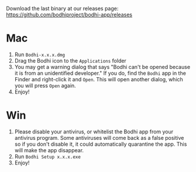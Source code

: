 Download the last binary at our releases page: https://github.com/bodhiproject/bodhi-app/releases

# Mac

1. Run `Bodhi-x.x.x.dmg`
2. Drag the Bodhi icon to the `Applications` folder
3. You may get a warning dialog that says "Bodhi can't be opened because it is from an unidentified developer." If you do, find the `Bodhi` app in the Finder and right-click it and `Open`. This will open another dialog, which you will press `Open` again.
4. Enjoy!

# Win

1. Please disable your antivirus, or whitelist the Bodhi app from your antivirus program. Some antiviruses will come back as a false positive so if you don't disable it, it could automatically quarantine the app. This will make the app disappear.
2. Run `Bodhi Setup x.x.x.exe`
3. Enjoy!
